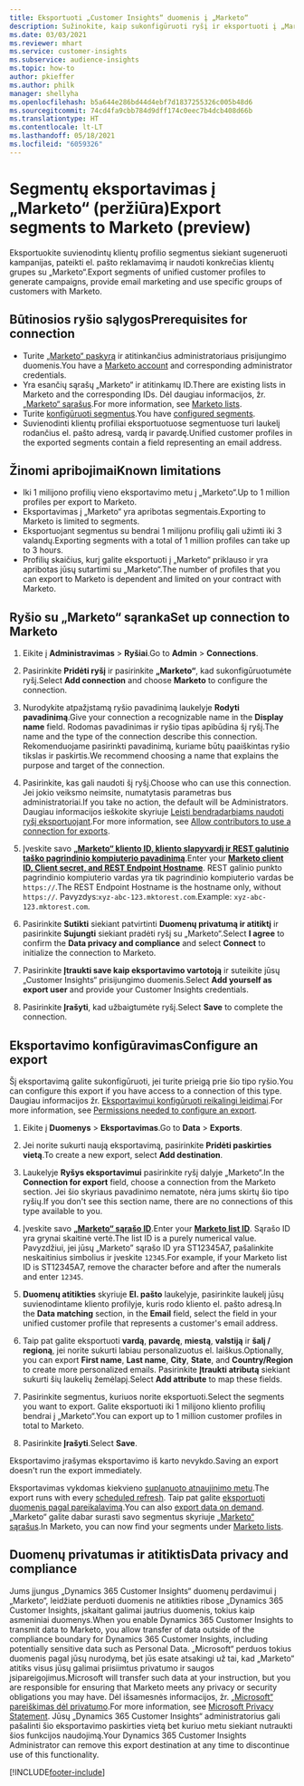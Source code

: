 ```yaml
---
title: Eksportuoti „Customer Insights“ duomenis į „Marketo“
description: Sužinokite, kaip sukonfigūruoti ryšį ir eksportuoti į „Marketo“.
ms.date: 03/03/2021
ms.reviewer: mhart
ms.service: customer-insights
ms.subservice: audience-insights
ms.topic: how-to
author: pkieffer
ms.author: philk
manager: shellyha
ms.openlocfilehash: b5a644e286bd44d4ebf7d1837255326c005b48d6
ms.sourcegitcommit: 74cd4fa9cbb784d9dff174c0eec7b4dcb408d66b
ms.translationtype: HT
ms.contentlocale: lt-LT
ms.lasthandoff: 05/18/2021
ms.locfileid: "6059326"
---
```

# <a name="export-segments-to-marketo-preview"></a><span data-ttu-id="6e224-103">Segmentų eksportavimas į „Marketo“ (peržiūra)</span><span class="sxs-lookup"><span data-stu-id="6e224-103">Export segments to Marketo (preview)</span></span>

<span data-ttu-id="6e224-104">Eksportuokite suvienodintų klientų profilio segmentus siekiant sugeneruoti kampanijas, pateikti el. pašto reklamavimą ir naudoti konkrečias klientų grupes su „Marketo“.</span><span class="sxs-lookup"><span data-stu-id="6e224-104">Export segments of unified customer profiles to generate campaigns, provide email marketing and use specific groups of customers with Marketo.</span></span>

## <a name="prerequisites-for-connection"></a><span data-ttu-id="6e224-105">Būtinosios ryšio sąlygos</span><span class="sxs-lookup"><span data-stu-id="6e224-105">Prerequisites for connection</span></span>

-   <span data-ttu-id="6e224-106">Turite [„Marketo“ paskyrą](https://login.marketo.com/) ir atitinkančius administratoriaus prisijungimo duomenis.</span><span class="sxs-lookup"><span data-stu-id="6e224-106">You have a [Marketo account](https://login.marketo.com/) and corresponding administrator credentials.</span></span>
-   <span data-ttu-id="6e224-107">Yra esančių sąrašų „Marketo“ ir atitinkamų ID.</span><span class="sxs-lookup"><span data-stu-id="6e224-107">There are existing lists in Marketo and the corresponding IDs.</span></span> <span data-ttu-id="6e224-108">Dėl daugiau informacijos, žr. [„Marketo“ sąrašus](https://docs.marketo.com/display/public/DOCS/Understanding+Static+Lists).</span><span class="sxs-lookup"><span data-stu-id="6e224-108">For more information, see [Marketo lists](https://docs.marketo.com/display/public/DOCS/Understanding+Static+Lists).</span></span>
-   <span data-ttu-id="6e224-109">Turite [konfigūruoti segmentus](segments.md).</span><span class="sxs-lookup"><span data-stu-id="6e224-109">You have [configured segments](segments.md).</span></span>
-   <span data-ttu-id="6e224-110">Suvienodinti klientų profiliai eksportuotuose segmentuose turi laukelį rodančius el. pašto adresą, vardą ir pavardę.</span><span class="sxs-lookup"><span data-stu-id="6e224-110">Unified customer profiles in the exported segments contain a field representing an email address.</span></span>

## <a name="known-limitations"></a><span data-ttu-id="6e224-111">Žinomi apribojimai</span><span class="sxs-lookup"><span data-stu-id="6e224-111">Known limitations</span></span>

- <span data-ttu-id="6e224-112">Iki 1 milijono profilių vieno eksportavimo metu į „Marketo“.</span><span class="sxs-lookup"><span data-stu-id="6e224-112">Up to 1 million profiles per export to Marketo.</span></span>
- <span data-ttu-id="6e224-113">Eksportavimas į „Marketo“ yra apribotas segmentais.</span><span class="sxs-lookup"><span data-stu-id="6e224-113">Exporting to Marketo is limited to segments.</span></span>
- <span data-ttu-id="6e224-114">Eksportuojant segmentus su bendrai 1 milijonu profilių gali užimti iki 3 valandų.</span><span class="sxs-lookup"><span data-stu-id="6e224-114">Exporting segments with a total of 1 million profiles can take up to 3 hours.</span></span> 
- <span data-ttu-id="6e224-115">Profilių skaičius, kurį galite eksportuoti į „Marketo“ priklauso ir yra apribotas jūsų sutartimi su „Marketo“.</span><span class="sxs-lookup"><span data-stu-id="6e224-115">The number of profiles that you can export to Marketo is dependent and limited on your contract with Marketo.</span></span>

## <a name="set-up-connection-to-marketo"></a><span data-ttu-id="6e224-116">Ryšio su „Marketo“ sąranka</span><span class="sxs-lookup"><span data-stu-id="6e224-116">Set up connection to Marketo</span></span>

1. <span data-ttu-id="6e224-117">Eikite į **Administravimas** > **Ryšiai**.</span><span class="sxs-lookup"><span data-stu-id="6e224-117">Go to **Admin** > **Connections**.</span></span>

1. <span data-ttu-id="6e224-118">Pasirinkite **Pridėti ryšį** ir pasirinkite **„Marketo“**, kad sukonfigūruotumėte ryšį.</span><span class="sxs-lookup"><span data-stu-id="6e224-118">Select **Add connection** and choose **Marketo** to configure the connection.</span></span>

1. <span data-ttu-id="6e224-119">Nurodykite atpažįstamą ryšio pavadinimą laukelyje **Rodyti pavadinimą**.</span><span class="sxs-lookup"><span data-stu-id="6e224-119">Give your connection a recognizable name in the **Display name** field.</span></span> <span data-ttu-id="6e224-120">Rodomas pavadinimas ir ryšio tipas apibūdina šį ryšį.</span><span class="sxs-lookup"><span data-stu-id="6e224-120">The name and the type of the connection describe this connection.</span></span> <span data-ttu-id="6e224-121">Rekomenduojame pasirinkti pavadinimą, kuriame būtų paaiškintas ryšio tikslas ir paskirtis.</span><span class="sxs-lookup"><span data-stu-id="6e224-121">We recommend choosing a name that explains the purpose and target of the connection.</span></span>

1. <span data-ttu-id="6e224-122">Pasirinkite, kas gali naudoti šį ryšį.</span><span class="sxs-lookup"><span data-stu-id="6e224-122">Choose who can use this connection.</span></span> <span data-ttu-id="6e224-123">Jei jokio veiksmo neimsite, numatytasis parametras bus administratoriai.</span><span class="sxs-lookup"><span data-stu-id="6e224-123">If you take no action, the default will be Administrators.</span></span> <span data-ttu-id="6e224-124">Daugiau informacijos ieškokite skyriuje [Leisti bendradarbiams naudoti ryšį eksportuojant](connections.md#allow-contributors-to-use-a-connection-for-exports).</span><span class="sxs-lookup"><span data-stu-id="6e224-124">For more information, see [Allow contributors to use a connection for exports](connections.md#allow-contributors-to-use-a-connection-for-exports).</span></span>

1. <span data-ttu-id="6e224-125">Įveskite savo **[„Marketo“ kliento ID, kliento slapyvardį ir REST galutinio taško pagrindinio kompiuterio pavadinimą](https://developers.marketo.com/rest-api/authentication/)**.</span><span class="sxs-lookup"><span data-stu-id="6e224-125">Enter your **[Marketo client ID, Client secret, and REST Endpoint Hostname](https://developers.marketo.com/rest-api/authentication/)**.</span></span> <span data-ttu-id="6e224-126">REST galinio punkto pagrindinio kompiuterio vardas yra tik pagrindinio kompiuterio vardas be `https://`.</span><span class="sxs-lookup"><span data-stu-id="6e224-126">The REST Endpoint Hostname is the hostname only, without `https://`.</span></span> <span data-ttu-id="6e224-127">Pavyzdys:`xyz-abc-123.mktorest.com`.</span><span class="sxs-lookup"><span data-stu-id="6e224-127">Example: `xyz-abc-123.mktorest.com`.</span></span> 

1. <span data-ttu-id="6e224-128">Pasirinkite **Sutikti** siekiant patvirtinti **Duomenų privatumą ir atitiktį** ir pasirinkite **Sujungti** siekiant pradėti ryšį su „Marketo“.</span><span class="sxs-lookup"><span data-stu-id="6e224-128">Select **I agree** to confirm the **Data privacy and compliance** and select **Connect** to initialize the connection to Marketo.</span></span>

1. <span data-ttu-id="6e224-129">Pasirinkite **Įtraukti save kaip eksportavimo vartotoją** ir suteikite jūsų „Customer Insights“ prisijungimo duomenis.</span><span class="sxs-lookup"><span data-stu-id="6e224-129">Select **Add yourself as export user** and provide your Customer Insights credentials.</span></span>

1. <span data-ttu-id="6e224-130">Pasirinkite **Įrašyti**, kad užbaigtumėte ryšį.</span><span class="sxs-lookup"><span data-stu-id="6e224-130">Select **Save** to complete the connection.</span></span>

## <a name="configure-an-export"></a><span data-ttu-id="6e224-131">Eksportavimo konfigūravimas</span><span class="sxs-lookup"><span data-stu-id="6e224-131">Configure an export</span></span>

<span data-ttu-id="6e224-132">Šį eksportavimą galite sukonfigūruoti, jei turite prieigą prie šio tipo ryšio.</span><span class="sxs-lookup"><span data-stu-id="6e224-132">You can configure this export if you have access to a connection of this type.</span></span> <span data-ttu-id="6e224-133">Daugiau informacijos žr. [Eksportavimui konfigūruoti reikalingi leidimai](export-destinations.md#set-up-a-new-export).</span><span class="sxs-lookup"><span data-stu-id="6e224-133">For more information, see [Permissions needed to configure an export](export-destinations.md#set-up-a-new-export).</span></span>

1. <span data-ttu-id="6e224-134">Eikite į **Duomenys** > **Eksportavimas**.</span><span class="sxs-lookup"><span data-stu-id="6e224-134">Go to **Data** > **Exports**.</span></span>

1. <span data-ttu-id="6e224-135">Jei norite sukurti naują eksportavimą, pasirinkite **Pridėti paskirties vietą**.</span><span class="sxs-lookup"><span data-stu-id="6e224-135">To create a new export, select **Add destination**.</span></span>

1. <span data-ttu-id="6e224-136">Laukelyje **Ryšys eksportavimui** pasirinkite ryšį dalyje „Marketo“.</span><span class="sxs-lookup"><span data-stu-id="6e224-136">In the **Connection for export** field, choose a connection from the Marketo section.</span></span> <span data-ttu-id="6e224-137">Jei šio skyriaus pavadinimo nematote, nėra jums skirtų šio tipo ryšių.</span><span class="sxs-lookup"><span data-stu-id="6e224-137">If you don't see this section name, there are no connections of this type available to you.</span></span>

1. <span data-ttu-id="6e224-138">Įveskite savo **[„Marketo“ sąrašo ID](https://docs.marketo.com/display/public/DOCS/Understanding+Static+Lists)**.</span><span class="sxs-lookup"><span data-stu-id="6e224-138">Enter your **[Marketo list ID](https://docs.marketo.com/display/public/DOCS/Understanding+Static+Lists)**.</span></span> <span data-ttu-id="6e224-139">Sąrašo ID yra grynai skaitinė vertė.</span><span class="sxs-lookup"><span data-stu-id="6e224-139">The list ID is a purely numerical value.</span></span> <span data-ttu-id="6e224-140">Pavyzdžiui, jei jūsų „Marketo” sąrašo ID yra ST12345A7, pašalinkite neskaitinius simbolius ir įveskite `12345`.</span><span class="sxs-lookup"><span data-stu-id="6e224-140">For example, if your Marketo list ID is ST12345A7, remove the character before and after the numerals and enter `12345`.</span></span> 

1. <span data-ttu-id="6e224-141">**Duomenų atitikties** skyriuje **El. pašto** laukelyje, pasirinkite laukelį jūsų suvienodintame kliento profilyje, kuris rodo kliento el. pašto adresą.</span><span class="sxs-lookup"><span data-stu-id="6e224-141">In the **Data matching** section, in the **Email** field, select the field in your unified customer profile that represents a customer's email address.</span></span> 

1. <span data-ttu-id="6e224-142">Taip pat galite eksportuoti **vardą**, **pavardę**, **miestą**, **valstiją** ir **šalį / regioną**, jei norite sukurti labiau personalizuotus el. laiškus.</span><span class="sxs-lookup"><span data-stu-id="6e224-142">Optionally, you can export **First name**, **Last name**, **City**, **State**, and **Country/Region**  to create more personalized emails.</span></span> <span data-ttu-id="6e224-143">Pasirinkite **Įtraukti atributą** siekiant sukurti šių laukelių žemėlapį.</span><span class="sxs-lookup"><span data-stu-id="6e224-143">Select **Add attribute** to map these fields.</span></span>

1. <span data-ttu-id="6e224-144">Pasirinkite segmentus, kuriuos norite eksportuoti.</span><span class="sxs-lookup"><span data-stu-id="6e224-144">Select the segments you want to export.</span></span> <span data-ttu-id="6e224-145">Galite eksportuoti iki 1 milijono kliento profilių bendrai į „Marketo“.</span><span class="sxs-lookup"><span data-stu-id="6e224-145">You can export up to 1 million customer profiles in total to Marketo.</span></span>

1. <span data-ttu-id="6e224-146">Pasirinkite **Įrašyti**.</span><span class="sxs-lookup"><span data-stu-id="6e224-146">Select **Save**.</span></span>

<span data-ttu-id="6e224-147">Eksportavimo įrašymas eksportavimo iš karto nevykdo.</span><span class="sxs-lookup"><span data-stu-id="6e224-147">Saving an export doesn't run the export immediately.</span></span>

<span data-ttu-id="6e224-148">Eksportavimas vykdomas kiekvieno [suplanuoto atnaujinimo metu](system.md#schedule-tab).</span><span class="sxs-lookup"><span data-stu-id="6e224-148">The export runs with every [scheduled refresh](system.md#schedule-tab).</span></span> <span data-ttu-id="6e224-149">Taip pat galite [eksportuoti duomenis pagal pareikalavimą](export-destinations.md#run-exports-on-demand).</span><span class="sxs-lookup"><span data-stu-id="6e224-149">You can also [export data on demand](export-destinations.md#run-exports-on-demand).</span></span> <span data-ttu-id="6e224-150">„Marketo“ galite dabar surasti savo segmentus skyriuje [„Marketo“ sąrašus](https://docs.marketo.com/display/public/DOCS/Understanding+Static+Lists).</span><span class="sxs-lookup"><span data-stu-id="6e224-150">In Marketo, you can now find your segments under [Marketo lists](https://docs.marketo.com/display/public/DOCS/Understanding+Static+Lists).</span></span>


## <a name="data-privacy-and-compliance"></a><span data-ttu-id="6e224-151">Duomenų privatumas ir atitiktis</span><span class="sxs-lookup"><span data-stu-id="6e224-151">Data privacy and compliance</span></span>

<span data-ttu-id="6e224-152">Jums įjungus „Dynamics 365 Customer Insights“ duomenų perdavimui į „Marketo“, leidžiate perduoti duomenis ne atitikties ribose „Dynamics 365 Customer Insights, įskaitant galimai jautrius duomenis, tokius kaip asmeniniai duomenys.</span><span class="sxs-lookup"><span data-stu-id="6e224-152">When you enable Dynamics 365 Customer Insights to transmit data to Marketo, you allow transfer of data outside of the compliance boundary for Dynamics 365 Customer Insights, including potentially sensitive data such as Personal Data.</span></span> <span data-ttu-id="6e224-153">„Microsoft“ perduos tokius duomenis pagal jūsų nurodymą, bet jūs esate atsakingi už tai, kad „Marketo“ atitiks visus jūsų galimai prisiimtus privatumo ir saugos įsipareigojimus.</span><span class="sxs-lookup"><span data-stu-id="6e224-153">Microsoft will transfer such data at your instruction, but you are responsible for ensuring that Marketo meets any privacy or security obligations you may have.</span></span> <span data-ttu-id="6e224-154">Dėl išsamesnės informacijos, žr. [„Microsoft“ pareiškimas dėl privatumo](https://go.microsoft.com/fwlink/?linkid=396732).</span><span class="sxs-lookup"><span data-stu-id="6e224-154">For more information, see [Microsoft Privacy Statement](https://go.microsoft.com/fwlink/?linkid=396732).</span></span>
<span data-ttu-id="6e224-155">Jūsų „Dynamics 365 Customer Insights“ administratorius gali pašalinti šio eksportavimo paskirties vietą bet kuriuo metu siekiant nutraukti šios funkcijos naudojimą.</span><span class="sxs-lookup"><span data-stu-id="6e224-155">Your Dynamics 365 Customer Insights Administrator can remove this export destination at any time to discontinue use of this functionality.</span></span>


[!INCLUDE[footer-include](../includes/footer-banner.md)]
